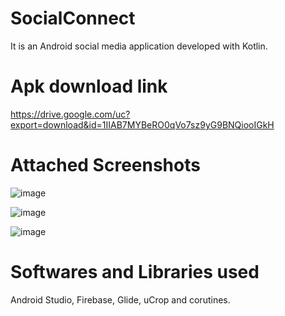# SocialConnect

It is an Android social media application developed with Kotlin.

# Apk download link

https://drive.google.com/uc?export=download&id=1IIAB7MYBeRO0qVo7sz9yG9BNQiooIGkH

# Attached Screenshots

![image](https://github.com/PrahilBhowmik/SocialConnect/assets/69160216/3d0aa88e-90f9-4a57-a77e-f3709aa09fd1)

![image](https://github.com/PrahilBhowmik/SocialConnect/assets/69160216/7579970d-d747-4843-9d10-b49fd52fd1de)

![image](https://github.com/PrahilBhowmik/SocialConnect/assets/69160216/b3899462-f019-488a-a9d0-f0cd377a229b)

# Softwares and Libraries used

Android Studio,
Firebase,
Glide,
uCrop
and corutines.

